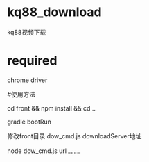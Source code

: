 # kq88_download
kq88视频下载

# required 
chrome driver 

#使用方法

cd front && npm install && cd ..

gradle bootRun 

修改front目录 dow_cmd.js downloadServer地址

node dow_cmd.js url 。。。。
